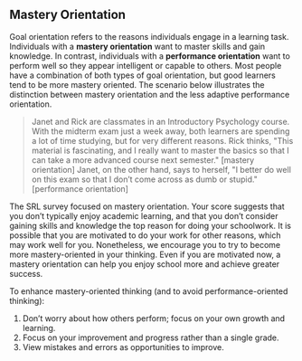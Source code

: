 ## Mastery Orientation

Goal orientation refers to the reasons individuals engage in a learning task.  Individuals with a **mastery orientation** want to master skills and gain knowledge. In contrast, individuals with a **performance orientation** want to perform well so they appear intelligent or capable to others. Most people have a combination of both types of goal orientation, but good learners tend to be more mastery oriented. The scenario below illustrates the distinction between mastery orientation and the less adaptive performance orientation.

> Janet and Rick are classmates in an Introductory Psychology course. With the midterm exam just a week away, both learners are spending a lot of time studying, but for very different reasons. Rick thinks, "This material is fascinating, and I really want to master the basics so that I can take a more advanced course next semester." [mastery orientation] Janet, on the other hand, says to herself, "I better do well on this exam so that I don’t come across as dumb or stupid." [performance orientation]

The SRL survey focused on mastery orientation. Your score suggests that you don’t typically enjoy academic learning, and that you don’t consider gaining skills and knowledge the top reason for doing your schoolwork. It is possible that you are motivated to do your work for other reasons, which may work well for you. Nonetheless, we encourage you to try to become more mastery-oriented in your thinking. Even if you are motivated now, a mastery orientation can help you enjoy school more and achieve greater success.

To enhance mastery-oriented thinking (and to avoid performance-oriented thinking): 

1.	Don’t worry about how others perform; focus on your own growth and learning. 
2.	Focus on your improvement and progress rather than a single grade.
3.	View mistakes and errors as opportunities to improve.
